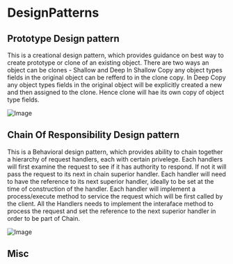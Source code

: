 # DesignPatterns

## Prototype Design pattern
This is a creational design pattern, which provides guidance on best way to create prototype or clone of an existing object.
There are two ways an object can be clones - Shallow and Deep
In Shallow Copy any object types fields in the original object can be refferd to in the clone copy.
In Deep Copy any object types fields in the original object will be explicitly created a new and then assigned to the clone. Hence clone will hae its own copy of object type fields.

![Image](https://photos.app.goo.gl/rYAxENu4gr4xhFpf9)



## Chain Of Responsibility Design pattern
This is a Behavioral design pattern, which provides ability to chain together a hierarchy of request handlers, each with certain privelege.
Each handlers will first examine the request to see if it has authority to respond. If not it will pass the request to its next in chain superior handler.
Each handler will need to have the reference to its next superior handler, ideally to be set at the time of construction of the handler.
Each handler will implement a process/execute method to service the request which will be first called by the client.
All the Handlers needs to implement the interaface method to process the request and set the reference to the next superior handler in order to be part of Chain.

![Image](https://photos.app.goo.gl/m1rysTjVKeJGnJeB6)


## Misc
